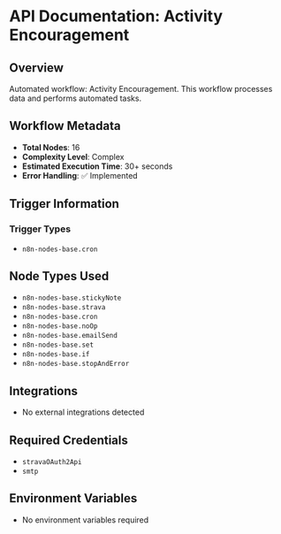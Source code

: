 # API Documentation: Activity Encouragement

## Overview
Automated workflow: Activity Encouragement. This workflow processes data and performs automated tasks.

## Workflow Metadata
- **Total Nodes**: 16
- **Complexity Level**: Complex
- **Estimated Execution Time**: 30+ seconds
- **Error Handling**: ✅ Implemented

## Trigger Information
### Trigger Types
- `n8n-nodes-base.cron`

## Node Types Used
- `n8n-nodes-base.stickyNote`
- `n8n-nodes-base.strava`
- `n8n-nodes-base.cron`
- `n8n-nodes-base.noOp`
- `n8n-nodes-base.emailSend`
- `n8n-nodes-base.set`
- `n8n-nodes-base.if`
- `n8n-nodes-base.stopAndError`

## Integrations
- No external integrations detected

## Required Credentials
- `stravaOAuth2Api`
- `smtp`

## Environment Variables
- No environment variables required

